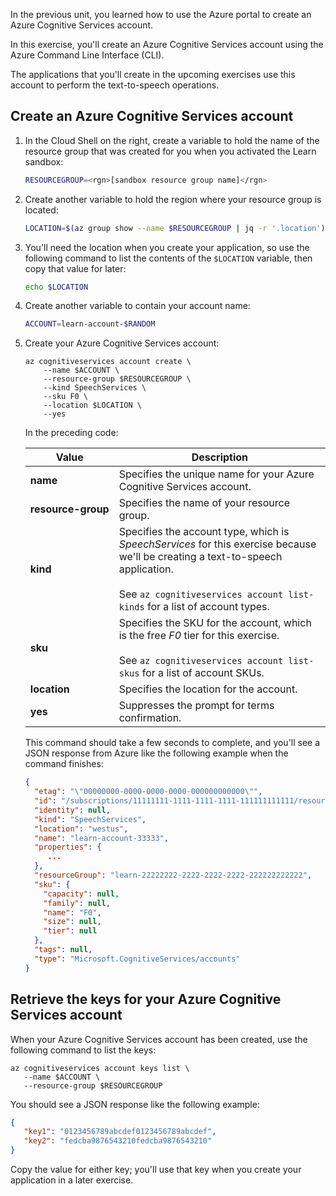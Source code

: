 In the previous unit, you learned how to use the Azure portal to create an Azure Cognitive Services account.

In this exercise, you'll create an Azure Cognitive Services account using the Azure Command Line Interface (CLI).

The applications that you'll create in the upcoming exercises use this account to perform the text-to-speech operations.

## Create an Azure Cognitive Services account

1. In the Cloud Shell on the right, create a variable to hold the name of the resource group that was created for you when you activated the Learn sandbox:

    ```bash
    RESOURCEGROUP=<rgn>[sandbox resource group name]</rgn>
    ```

1. Create another variable to hold the region where your resource group is located:

    ```bash
    LOCATION=$(az group show --name $RESOURCEGROUP | jq -r '.location')
    ```

1. You'll need the location when you create your application, so use the following command to list the contents of the `$LOCATION` variable, then copy that value for later:

    ```bash
    echo $LOCATION
    ```

1. Create another variable to contain your account name:

    ```bash
    ACCOUNT=learn-account-$RANDOM
    ```

1. Create your Azure Cognitive Services account:

    ```azurecli
    az cognitiveservices account create \
        --name $ACCOUNT \
        --resource-group $RESOURCEGROUP \
        --kind SpeechServices \
        --sku F0 \
        --location $LOCATION \
        --yes
    ```

    In the preceding code:

    | Value | Description |
    | --- | --- |
    | **name** | Specifies the unique name for your Azure Cognitive Services account. |
    | <nobr>**resource-group**</nobr> | Specifies the name of your resource group. |
    | **kind** | Specifies the account type, which is _SpeechServices_ for this exercise because we'll be creating a text-to-speech application.<br /><br />See `az cognitiveservices account list-kinds` for a list of account types. |
    | **sku** | Specifies the SKU for the account, which is the free _F0_ tier for this exercise.<br /><br />See `az cognitiveservices account list-skus` for a list of account SKUs.  |
    | **location** | Specifies the location for the account. |
    | **yes** | Suppresses the prompt for terms confirmation. |

    This command should take a few seconds to complete, and you'll see a JSON response from Azure like the following example when the command finishes:

    ```json
    {
      "etag": "\"00000000-0000-0000-0000-000000000000\"",
      "id": "/subscriptions/11111111-1111-1111-1111-111111111111/resourceGroups/learn-22222222-2222-2222-2222-222222222222/providers/Microsoft.CognitiveServices/accounts/learn-account-33333",
      "identity": null,
      "kind": "SpeechServices",
      "location": "westus",
      "name": "learn-account-33333",
      "properties": {
         ...
      },
      "resourceGroup": "learn-22222222-2222-2222-2222-222222222222",
      "sku": {
        "capacity": null,
        "family": null,
        "name": "F0",
        "size": null,
        "tier": null
      },
      "tags": null,
      "type": "Microsoft.CognitiveServices/accounts"
    }
    ```

## Retrieve the keys for your Azure Cognitive Services account

When your Azure Cognitive Services account has been created, use the following command to list the keys:

```azurecli
az cognitiveservices account keys list \
   --name $ACCOUNT \
   --resource-group $RESOURCEGROUP
```

You should see a JSON response like the following example:

```json
{
   "key1": "0123456789abcdef0123456789abcdef",
   "key2": "fedcba9876543210fedcba9876543210"
}
```

Copy the value for either key; you'll use that key when you create your application in a later exercise.
